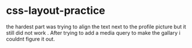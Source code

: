 # css-layout-practice
the hardest part was trying to align the text next to the profile picture but it still did not work .
After trying to add a media query to make the gallary i couldnt figure it out.
